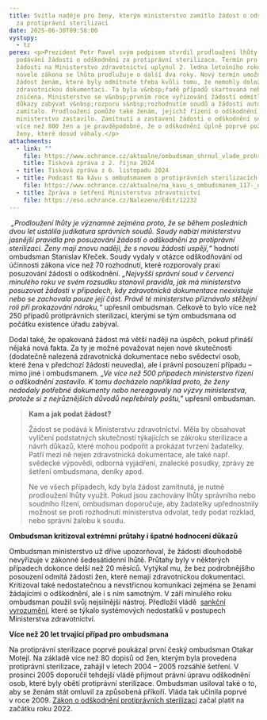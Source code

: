 ```yaml
---
title: Svitla naděje pro ženy, kterým ministerstvo zamítlo žádost o odškodnění
  za protiprávní sterilizaci
date: 2025-06-30T09:58:00
vystupy:
  - tz
perex: <p>Prezident Petr Pavel svým podpisem stvrdil prodloužení lhůty pro
  podávání žádostí o odškodnění za protiprávní sterilizace. Termín pro doručení
  žádosti na Ministerstvo zdravotnictví uplynul 2. ledna letošního roku. Díky
  novele zákona se lhůta prodlužuje o další dva roky. Nový termín umožní podat
  žádost ženám, které byly odmítnuté třeba kvůli tomu, že nemohly doložit
  zdravotnickou dokumentaci. Ta byla v&nbsp;řadě případů skartovaná nebo
  zničena. Ministerstvo se v&nbsp;prvním roce vyřizování žádostí odmítlo jinými
  důkazy zabývat v&nbsp;rozporu s&nbsp;rozhodnutím soudů a žádosti automaticky
  zamítalo. Prodloužení pomůže také ženám, jejichž řízení o odškodnění
  ministerstvo zastavilo. Zamítnutí a zastavení žádosti o odškodnění se týká
  více než 800 žen a je pravděpodobné, že o odškodnění úplně poprvé požádají
  ženy, které dosud váhaly.</p>
attachments:
  - link: ""
    file: https://www.ochrance.cz/aktualne/ombudsman_shrnul_vlade_prohresky_ministerstva_zdravotnictvi_pri_odskodnovani_za_protipravni_sterilizace_extremni_prutahy_spatne_hodnoceni_dukazu_rozhodovani_v_rozporu_s_nazorem_soudu_i_ignorovani_obsahu_opakovanych_zadosti/
    title: Tisková zpráva z 2. října 2024
  - title: Tisková zpráva z 6. listopadu 2024
  - title: Podcast Na kávu s ombudsmanem o protiprávních sterilizacích
    file: https://www.ochrance.cz/aktualne/na_kavu_s_ombudsmanem_117-_dil_silny_pribeh_se_skryva_za_kazdou_zenou_u_ktere_byla_provedena_protipravni_sterilizace/
  - title: Zpráva o šetření Ministerstva zdravotnictví
    file: https://eso.ochrance.cz/Nalezene/Edit/12232
---
```

<p>
<i>&nbsp;„Prodloužení lhůty je významné zejména proto, že se během posledních dvou let ustálila judikatura správních soudů. Soudy nabízí ministerstvu jasnější pravidla pro posuzování žádostí o odškodnění za protiprávní sterilizaci. Ženy mají znovu naději, že s&nbsp;novou žádostí uspějí,“ </i>hodnotí ombudsman Stanislav Křeček. Soudy vydaly v&nbsp;otázce odškodňování od účinnosti zákona více než 70 rozhodnutí, které rozporovaly praxi posuzování žádostí o odškodnění.
<i> „Nejvyšší správní soud v&nbsp;červenci minulého roku ve svém rozsudku stanovil pravidla, jak má ministerstvo posuzovat žádosti v&nbsp;případech, kdy zdravotnická dokumentace neexistuje nebo se zachovala pouze její část. Právě té ministerstvo přiznávalo stěžejní roli při prokazování nároku,“ </i>upřesnil ombudsman. Celkově to bylo více než 250 případů protiprávních sterilizací, kterými se tým ombudsmana od počátku existence úřadu zabýval.&nbsp;</p>
<p>Dodal také, že opakovaná žádost má větší naději na úspěch, pokud přináší nějaká nová fakta. Za ty je možné považovat nejen nové skutečnosti (dodatečně nalezená zdravotnická dokumentace nebo svědectví osob, které žena v předchozí žádosti neuvedla), ale i právní posouzení případu – mimo jiné i ombudsmanem. 
<i>„Ve více než 500 případech ministerstvo řízení o odškodnění zastavilo. K&nbsp;tomu docházelo například proto, že ženy nedodaly potřebné dokumenty nebo nereagovaly na výzvy ministerstva, protože si z&nbsp;nejrůznějších důvodů nepřebíraly poštu,"</i> upřesnil ombudsman.&nbsp;</p>
<blockquote>
<p>
<strong>Kam a jak podat žádost?</strong></p>
<p>Žádost&nbsp;se podává k&nbsp;Ministerstvu zdravotnictví. Měla by obsahovat vylíčení podstatných skutečností týkajících se zákroku sterilizace a návrh důkazů, které mohou podpořit a prokázat tvrzení žadatelky. Patří mezi ně nejen zdravotnická dokumentace, ale také např. svědecké výpovědi, odborná vyjádření, znalecké posudky, zprávy ze šetření ombudsmana, deníky apod.</p>
<p>Ne ve všech případech, kdy byla žádost zamítnutá, je nutné prodloužení lhůty využít. Pokud jsou zachovány lhůty správního nebo soudního řízení, ombudsman doporučuje, aby žadatelky upřednostnily možnost se proti rozhodnutí ministerstva odvolat, tedy podat rozklad, nebo správní žalobu k&nbsp;soudu.</p></blockquote>
<p>
<strong>Ombudsman kritizoval extrémní průtahy i špatné hodnocení důkazů</strong></p>
<p>Ombudsman ministerstvo už dříve upozorňoval, že žádosti dlouhodobě nevyřizuje v zákonné šedesátidenní lhůtě. Průtahy byly v některých případech dokonce delší než 20 měsíců. Vytýkal mu, že bez podrobnějšího posouzení odmítá žádosti žen, které nemají zdravotnickou dokumentaci. Kritizoval také nedostatečnou a nevstřícnou komunikaci zejména se ženami žádajícími o odškodnění, ale i s ním samotným. V září minulého roku ombudsman použil svůj nejsilnější nástroj. Předložil vládě&nbsp;
<a href="https://eso.ochrance.cz/Nalezene/Edit/13234">sankční vyrozumění</a>, které se týkalo systémových nedostatků v postupech Ministerstva zdravotnictví.&nbsp;</p>
<p>
<strong>Více než 20 let trvající případ pro ombudsmana</strong></p>
<p>Na protiprávní sterilizace poprvé poukázal první český ombudsman Otakar Motejl. Na základě více než 80 dopisů od žen, kterým byla provedena protiprávní sterilizace, zahájil v letech 2004 – 2005 rozsáhlé šetření. V prosinci 2005 doporučil tehdejší vládě přijmout právní úpravu odškodnění osob, které byly obětí protiprávní sterilizace. Ombudsman usiloval také o to, aby se ženám stát omluvil za způsobená příkoří. Vláda tak učinila poprvé v&nbsp;roce 2009. 
<a href="https://www.zakonyprolidi.cz/cs/2021-297">Zákon o odškodnění protiprávních sterilizací</a> začal platit na začátku roku 2022.&nbsp;
<i>&nbsp;</i></p>
